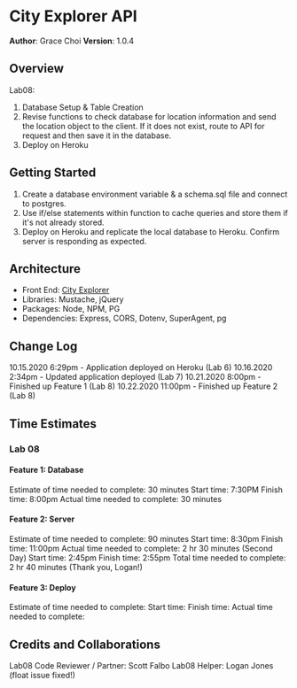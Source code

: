 # City Explorer API

**Author**: Grace Choi
**Version**: 1.0.4

## Overview
Lab08: 
1. Database Setup & Table Creation
2. Revise functions to check database for location information and send the location object to the client. If it does not exist, route to API for request and then save it in the database. 
3. Deploy on Heroku

## Getting Started
1. Create a database environment variable & a schema.sql file and connect to postgres.
2. Use if/else statements within function to cache queries and store them if it's not already stored. 
4. Deploy on Heroku and replicate the local database to Heroku. Confirm server is responding as expected. 

## Architecture
- Front End: [City Explorer](https://codefellows.github.io/code-301-guide/curriculum/city-explorer-app/front-end/)
- Libraries: Mustache, jQuery
- Packages: Node, NPM, PG
- Dependencies: Express, CORS, Dotenv, SuperAgent, pg

## Change Log
10.15.2020 6:29pm - Application deployed on Heroku (Lab 6)
10.16.2020 2:34pm - Updated application deployed (Lab 7)
10.21.2020 8:00pm - Finished up Feature 1 (Lab 8)
10.22.2020 11:00pm - Finished up Feature 2 (Lab 8)

## Time Estimates
### Lab 08
#### Feature 1: Database
Estimate of time needed to complete: 30 minutes
Start time: 7:30PM
Finish time: 8:00pm
Actual time needed to complete: 30 minutes
#### Feature 2: Server
Estimate of time needed to complete: 90 minutes
Start time: 8:30pm
Finish time: 11:00pm
Actual time needed to complete: 2 hr 30 minutes 
(Second Day)
Start time: 2:45pm
Finish time: 2:55pm
Total time needed to complete: 2 hr 40 minutes (Thank you, Logan!)
#### Feature 3: Deploy
Estimate of time needed to complete: 
Start time: 
Finish time:
Actual time needed to complete:

## Credits and Collaborations
Lab08 Code Reviewer / Partner: Scott Falbo
Lab08 Helper: Logan Jones (float issue fixed!)